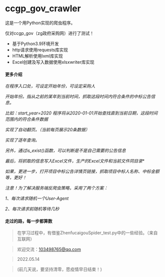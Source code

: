# ccgp_gov_crawler

这是一个用Python实现的爬虫程序。

仅对ccgp_gov（zg政府采购网）进行了测试！


- 基于Python3.9环境开发
- http请求使用requests库实现
- HTML解析使用lxml库实现
- Excel创建及写入数据使用xlsxwriter库实现

#### 更多介绍

*在程序入口处，可设定开始年份，可设定采购人*

*开始年份。指从之前的某年到当前时间，抓取这段时间内符合条件的中标公告信息。*

*比如：start_year=2020  程序将从2020-01-01开始查找直到当前日期，这段时间范围内的符合条件数据*

*实现了自动翻页。（当前每页展示20条数据）*

*实现了逐年查询。*

*另外，通过is_exist()函数，可以判断是不是自己需要的公告信息*

*最后，将抓取的信息写入Excel文件，生产的Excel文件和当前文件同目录**

*如果，更进一步，打开项目中标公告详情页链接，抓取项目中标人名称、中标金额等，更好！*

*注意！为了解决服务端反爬虫策略，采用了两个方案：*

*1、每次请求随机一个User-Agent*

*2、每次请求前随机等待几秒*

#### 走过的路，每一步都算数

> 在学习过程中，有借鉴ZhenfucaigouSpider_test.py中的一些经验。（来自互联网）

> 欢迎交流：103498765@qq.com

> 2022.05.14

> (前几天说，要坚持清零，愿疫情早日结束！)
